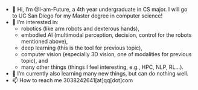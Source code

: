 - 👋 Hi, I’m @I-am-Future, a 4th year undergraduate in CS major. I will go to UC San Diego for my Master degree in computer science!
- 👀 I’m interested in:
  -  robotics (like arm robots and dexterous hands),
  -  embodied AI (multimodal perception, decision, control for the robots mentioned above),
  -  deep learning (this is the tool for previous topic),
  -  computer vision (especially 3D vision, one of modalities for previous topic), and
  -  many other things (things I feel interesting, e.g., HPC, NLP, RL...).
- 🌱 I’m currently also learning many new things, but can do nothing well.
- 📫 How to reach me 3038242641[at]qq[dot]com

<!---
I-am-Future/I-am-Future is a ✨ special ✨ repository because its `README.md` (this file) appears on your GitHub profile.
You can click the Preview link to take a look at your changes.
--->
